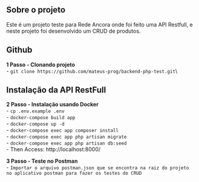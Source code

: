## Sobre o projeto
Este é um projeto teste para Rede Ancora onde foi feito uma API Restfull, e neste projeto foi desenvolvido um CRUD de produtos.

## Github
**1 Passo - Clonando projeto**\
    - `git clone https://github.com/mateus-prog/backend-php-test.git`\
## Instalação da API RestFull

**2 Passo - Instalação usando Docker**\
    - `cp .env.example .env`\
    - `docker-compose build app`\
    - `docker-compose up -d`\
    - `docker-compose exec app composer install`\
    - `docker-compose exec app php artisan migrate`\
    - `docker-compose exec app php artisan db:seed`\
    - Then Access: http://localhost:8000/

**3 Passo - Teste no Postman**\
    - `Importar o arquivo postman.json que se encontra na raiz do projeto no aplicativo postman para fazer os testes do CRUD`
